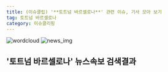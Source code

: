 ```yaml
---
title: (이슈클립) '**토트넘 바르셀로나**' 관련 이슈, 기사 모아 보기
tag: 토트넘 바르셀로나
category: 이슈클리핑
---
```

![wordcloud](https://s3.ap-northeast-2.amazonaws.com/lyrics101-wordcloud/2018-10-04-1538612622.png)
![news_img](https://user-images.githubusercontent.com/42597476/44507050-1206f400-a6e4-11e8-8d98-7ffbfebb353f.png)
## **'**토트넘 바르셀로나**'** 뉴스속보 검색결과

